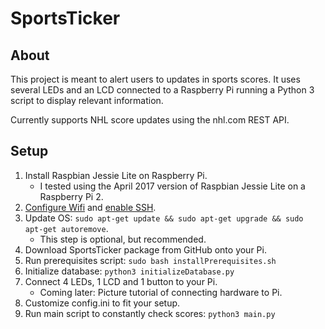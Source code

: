 # SportsTicker

## About
This project is meant to alert users to updates in sports scores. It uses several LEDs and an LCD connected to a Raspberry Pi running a Python 3 script to display relevant information.

Currently supports NHL score updates using the nhl.com REST API.

## Setup
1. Install Raspbian Jessie Lite on Raspberry Pi.
    * I tested using the April 2017 version of Raspbian Jessie Lite on a Raspberry Pi 2.
2. [Configure Wifi](https://thepihut.com/blogs/raspberry-pi-tutorials/83502916-how-to-setup-wifi-on-raspbian-jessie-lite) and [enable SSH](https://www.raspberrypi.org/documentation/remote-access/ssh/).
3. Update OS: `sudo apt-get update && sudo apt-get upgrade && sudo apt-get autoremove`.
    * This step is optional, but recommended.
4. Download SportsTicker package from GitHub onto your Pi.
5. Run prerequisites script: `sudo bash installPrerequisites.sh`
6. Initialize database: `python3 initializeDatabase.py`
7. Connect 4 LEDs, 1 LCD and 1 button to your Pi.
    * Coming later: Picture tutorial of connecting hardware to Pi.
8. Customize config.ini to fit your setup.
9. Run main script to constantly check scores: `python3 main.py`
